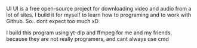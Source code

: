 UI 
UI is a free open-source project for downloading video and audio from a lot of sites.
I build it for myself to learn how to programing and to work with Github.
So.. dont expect too much xD

I build this program using yt-dlp and ffmpeg for me and my friends, because they are not really programers, and cant always use cmd